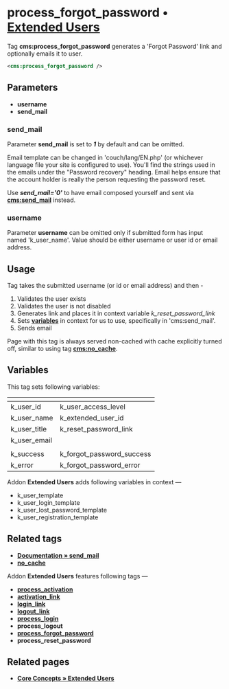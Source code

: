 # process_forgot_password • [**Extended Users**](#related-pages)

Tag **cms:process_forgot_password** generates a 'Forgot Password' link and optionally emails it to user.

```xml
<cms:process_forgot_password />
```

## Parameters

* **username**
* **send_mail**

### send_mail

Parameter **send_mail** is set to ***1*** by default and can be omitted.

Email template can be changed in 'couch/lang/EN.php' (or whichever language file your site is configured to use). You'll find the strings used in the emails under the "Password recovery" heading. Email helps ensure that the account holder is really the person requesting the password reset.

Use ***send_mail='0'*** to have email composed yourself and sent via [**cms:send_mail**](#related-tags) instead.

### username

Parameter **username** can be omitted only if submitted form has input named 'k_user_name'. Value should be either username or user id or email address.

## Usage

Tag takes the submitted username (or id or email address) and then -

1. Validates the user exists
2. Validates the user is not disabled
3. Generates link and places it in context variable *k_reset_password_link*
4. Sets [**variables**](#variables) in context for us to use, specifically in 'cms:send_mail'.
5. Sends email

Page with this tag is always served non-cached with cache explicitly turned off, similar to using tag [**cms:no_cache**](#related-tags).

## Variables

This tag sets following variables:

|<!----------------->|<!--------------------->|
|:-------------------|:-----------------------|
| k_user_id          |  k_user_access_level   |
| k_user_name        |  k_extended_user_id    |
| k_user_title       |  k_reset_password_link |
| k_user_email       |                        |
|<!----------------->|<!--------------------->|
| k_success          |  k_forgot_password_success |
| k_error            |  k_forgot_password_error |

Addon **Extended Users** adds following variables in context —

* k_user_template
* k_user_login_template
* k_user_lost_password_template
* k_user_registration_template

## Related tags

* [**Documentation &raquo; send_mail**](https://docs.couchcms.com/tags-reference/send_mail.html)
* [**no_cache**](https://github.com/trendoman/Midware/tree/main/tags-reference/no_cache.md)

Addon **Extended Users** features following tags —

* [**process_activation**](https://github.com/trendoman/Midware/tree/main/tags-reference/Extended-Users/process_activation.md)
* [**activation_link**](https://github.com/trendoman/Midware/tree/main/tags-reference/Extended-Users/activation_link.md)
* [**login_link**](https://github.com/trendoman/Midware/tree/main/tags-reference/Extended-Users/login_link.md)
* [**logout_link**](https://github.com/trendoman/Midware/tree/main/tags-reference/Extended-Users/logout_link.md)
* [**process_login**](https://github.com/trendoman/Midware/tree/main/tags-reference/Extended-Users/process_login.md)
* **process_logout**
* [**process_forgot_password**](https://github.com/trendoman/Midware/tree/main/tags-reference/Extended-Users/process_forgot_password.md)
* **process_reset_password**

## Related pages

* [**Core Concepts &raquo; Extended Users**](https://github.com/trendoman/Midware/tree/main/concepts/Extended-Users)
